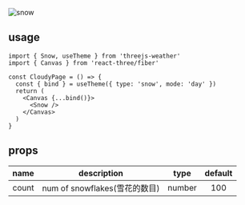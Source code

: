 ![snow](https://user-images.githubusercontent.com/6839576/82968936-f7705600-a000-11ea-89ba-b33ed5d7bc77.gif)

## usage

```tsx
import { Snow, useTheme } from 'threejs-weather'
import { Canvas } from 'react-three/fiber'

const CloudyPage = () => {
  const { bind } = useTheme({ type: 'snow', mode: 'day' })
  return (
    <Canvas {...bind()}>
      <Snow />
    </Canvas>
  )
}
```

## props

| name  |          description          |  type  | default |
| :---: | :---------------------------: | :----: | :-----: |
| count |  num of snowflakes(雪花的数目)  | number |   100   |